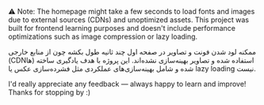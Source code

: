 ⚠️ Note: The homepage might take a few seconds to load fonts and images due to external sources (CDNs) and unoptimized assets. This project was built for frontend learning purposes and doesn't include performance optimizations such as image compression or lazy loading.

ممکنه لود شدن فونت و تصاویر در صفحه اول چند ثانیه طول بکشه چون از منابع خارجی (CDNها) استفاده شده و تصاویر بهینه‌سازی نشده‌اند. این پروژه با هدف یادگیری ساخته شده و شامل بهینه‌سازی‌های عملکردی مثل فشرده‌سازی عکس یا lazy loading نیست.

I'd really appreciate any feedback — always happy to learn and improve!
Thanks for stopping by :)
